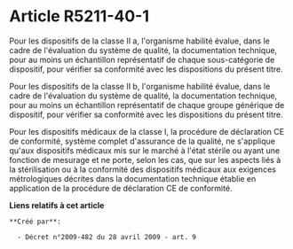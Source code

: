 # Article R5211-40-1

Pour les dispositifs de la classe II a, l'organisme habilité évalue, dans le cadre de l'évaluation du système de qualité, la
documentation technique, pour au moins un échantillon représentatif de chaque sous-catégorie de dispositif, pour vérifier sa
conformité avec les dispositions du présent titre. 

Pour les dispositifs de la classe II b, l'organisme habilité évalue, dans le cadre de l'évaluation du système de qualité, la
documentation technique, pour au moins un échantillon représentatif de chaque groupe générique de dispositif, pour vérifier
sa conformité avec les dispositions du présent titre. 

Pour les dispositifs médicaux de la classe I, la procédure de déclaration CE de conformité, système complet d'assurance de la
qualité, ne s'applique qu'aux dispositifs médicaux mis sur le marché à l'état stérile ou ayant une fonction de mesurage et ne
porte, selon les cas, que sur les aspects liés à la stérilisation ou à la conformité des dispositifs médicaux aux exigences
métrologiques décrites dans la documentation technique établie en application de la procédure de déclaration CE de
conformité.

**Liens relatifs à cet article**

	**Créé par**:

	  - Décret n°2009-482 du 28 avril 2009 - art. 9
